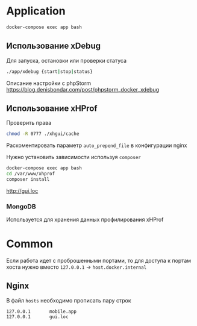 # Application

```sh
docker-compose exec app bash
```

## Использование xDebug

Для запуска, остановки или проверки статуса

```sh
./app/xdebug {start|stop|status}
```

Описание настройки с phpStorm
https://blog.denisbondar.com/post/phpstorm_docker_xdebug

## Использование xHProf

Проверить права

```sh
chmod -R 0777 ./xhgui/cache
```

Раскоментировать параметр `auto_prepend_file` в конфигурации nginx

Нужно установить зависимости используя `composer`

```sh
docker-compose exec app bash
cd /var/www/xhprof
composer install
```

http://gui.loc

### MongoDB

Используется для хранения данных профилирования xHProf

# Common

Если работа идет с проброшенными портами, то для доступа к портам хоста нужно вместо `127.0.0.1` -> `host.docker.internal`

## Nginx

В файл `hosts` необходимо прописать пару строк

```
127.0.0.1       mobile.app
127.0.0.1       gui.loc
```